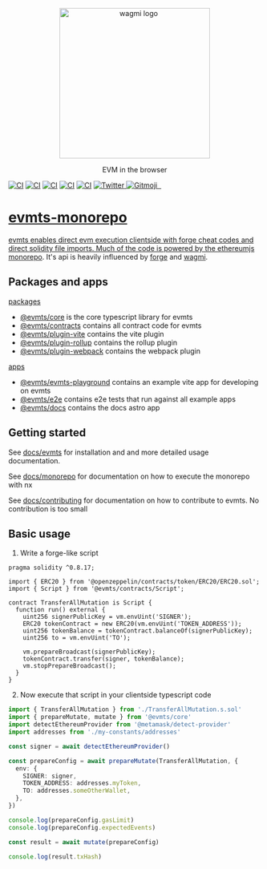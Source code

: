 <p align="center">
  <picture>
    <source media="(prefers-color-scheme: dark)" srcset="https://user-images.githubusercontent.com/35039927/218812217-92f0f784-cb85-43b9-9ca6-e2b9effd9eb2.png">
    <img alt="wagmi logo" src="https://user-images.githubusercontent.com/35039927/218812217-92f0f784-cb85-43b9-9ca6-e2b9effd9eb2.png" width="auto" height="300">
  </picture>
</p>

<p align="center">
  EVM in the browser
<p>

[![CI](https://github.com/evmts/evmts-monorepo/actions/workflows/tests.yml/badge.svg)](https://github.com/evmts/evmts-monorepo/actions/workflows/tests.yml)
[![CI](https://github.com/evmts/evmts-monorepo/actions/workflows/lint.yml/badge.svg)](https://github.com/evmts/evmts-monorepo/actions/workflows/lint.yml)
[![CI](https://github.com/evmts/evmts-monorepo/actions/workflows/typecheck.yml/badge.svg)](https://github.com/evmts/evmts-monorepo/actions/workflows/typecheck.yml)
[![CI](https://github.com/evmts/evmts-monorepo/actions/workflows/docker.yml/badge.svg)](https://github.com/evmts/evmts-monorepo/actions/workflows/docker.yml)
[![CI](https://github.com/evmts/evmts-monorepo/actions/workflows/npm.yml/badge.svg)](https://github.com/evmts/evmts-monorepo/actions/workflows/npm.yml)
<a href="https://twitter.com/fucory">
<img alt="Twitter" src="https://img.shields.io/twitter/url.svg?label=%40fucory&style=social&url=https%3A%2F%2Ftwitter.com%2Ffucory" />
</a>
<a href="https://gitmoji.dev">
<img
    src="https://img.shields.io/badge/gitmoji-%20😜%20😍-FFDD67.svg?style=flat-square"
    alt="Gitmoji"
  />
</a>
<a href="https://www.npmjs.com/package/@evmts/core" target="\_parent">
<img alt="" src="https://img.shields.io/npm/dm/@evmts/core.svg" />
</a>
<a href="https://bundlephobia.com/package/@evmts/core@latest" target="\_parent">
<img alt="" src="https://badgen.net/bundlephobia/minzip/@evmts/core" />
</a><a href="#badge">

# evmts-monorepo

evmts enables direct evm execution clientside with forge cheat codes and direct solidity file imports. Much of the code is powered by the [ethereumjs monorepo](https://github.com/ethereumjs/ethereumjs-monorepo). It's api is heavily influenced by [forge](https://github.com/foundry-rs/foundry/tree/master/forge) and [wagmi](https://wagmi.sh/react/comparison).

## Packages and apps

[packages](https://github.com/evmts/evmts-monorepo/tree/main/packages)

- [@evmts/core](https://github.com/evmts/evmts-monorepo/tree/main/packages/core) is the core typescript library for evmts
- [@evmts/contracts](https://github.com/evmts/evmts-monorepo/tree/main/packages/contracts) contains all contract code for evmts
- [@evmts/plugin-vite](https://github.com/evmts/evmts-monorepo/tree/main/packages/plugin-vite) contains the vite plugin
- [@evmts/plugin-rollup](https://github.com/evmts/evmts-monorepo/tree/main/packages/plugin-rollup) contains the rollup plugin
- [@evmts/plugin-webpack](https://github.com/evmts/evmts-monorepo/tree/main/packages/plugin-webpack) contains the webpack plugin

[apps](https://github.com/evmts/evmts-monorepo/tree/main/apps)

- [@evmts/evmts-playground](https://github.com/evmts/evmts-monorepo/tree/main/apps/evmts-playground) contains an example vite app for developing on evmts
- [@evmts/e2e](https://github.com/evmts/evmts-monorepo/tree/main/apps/evmts-playground) contains e2e tests that run against all example apps
- [@evmts/docs](https://github.com/evmts/evmts-monorepo/tree/main/apps/docs) contains the docs astro app

## Getting started

See [docs/evmts](https://github.com/evmts/evmts-monorepo-monorepo/tree/main/docs/evmts) for installation and and more detailed usage documentation.

See [docs/monorepo](https://github.com/evmts/evmts-monorepo-monorepo/tree/main/docs/monorepo) for documentation on how to execute the monorepo with nx

See [docs/contributing](https://github.com/evmts/evmts-monorepo-monorepo/tree/main/docs/contributing) for documentation on how to contribute to evmts. No contribution is too small

## Basic usage

1. Write a forge-like script

```solidity
pragma solidity ^0.8.17;

import { ERC20 } from '@openzeppelin/contracts/token/ERC20/ERC20.sol';
import { Script } from '@evmts/contracts/Script';

contract TransferAllMutation is Script {
  function run() external {
    uint256 signerPublicKey = vm.envUint('SIGNER');
    ERC20 tokenContract = new ERC20(vm.envUint('TOKEN_ADDRESS'));
    uint256 tokenBalance = tokenContract.balanceOf(signerPublicKey);
    uint256 to = vm.envUint('TO');

    vm.prepareBroadcast(signerPublicKey);
    tokenContract.transfer(signer, tokenBalance);
    vm.stopPrepareBroadcast();
  }
}
```

2. Now execute that script in your clientside typescript code

```typescript
import { TransferAllMutation } from './TransferAllMutation.s.sol'
import { prepareMutate, mutate } from '@evmts/core'
import detectEthereumProvider from '@metamask/detect-provider'
import addresses from './my-constants/addresses'

const signer = await detectEthereumProvider()

const prepareConfig = await prepareMutate(TransferAllMutation, {
  env: {
    SIGNER: signer,
    TOKEN_ADDRESS: addresses.myToken,
    TO: addresses.someOtherWallet,
  },
})

console.log(prepareConfig.gasLimit)
console.log(prepareConfig.expectedEvents)

const result = await mutate(prepareConfig)

console.log(result.txHash)
```
